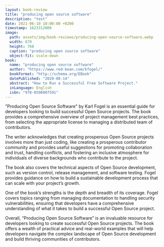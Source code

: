 ```yaml
---
layout: book-review
title: "producing open source software"
description: "test"
date: 2021-06-10 10:00:00 +0200
timestamp: 1623312000
image:
  path: assets/img/book-reviews/producing-open-source-software.webp
  width: 679
  height: 768
  caption: "producing open source software"
  object-fit: scale-down
book:
  name: "producing open source software"
  author: "https://www.red-bean.com/kfogel/"
  bookFormat: "http://schema.org/EBook"
  datePublished: "2020-08-14"
  abstract: "How to Run a Successful Free Software Project."
  inLanguage: English
  isbn: "978-0596007591"
---
```


<p class="lead">
  "Producing Open Source Software" by Karl Fogel is an essential guide for developers looking
  to build successful Open Source projects. The book provides a comprehensive overview of project
  management best practices, from selecting the appropriate license to managing a distributed
  team of contributors.
</p>

The writer acknowledges that creating prosperous Open Source projects involves more than
just coding, like creating a prosperous contributor community and provides useful
suggestions for promoting collaboration and trust, handling conflicts, and fostering
an inclusive atmosphere for individuals of diverse backgrounds who contribute to the project.

The book also covers the technical aspects of Open Source development, such as version control,
release management, and software testing. Fogel provides guidance on how to build a sustainable
development process that can scale with your project’s growth.

One of the book’s strengths is the depth and breadth of its coverage.
Fogel covers topics ranging from managing documentation to handling security vulnerabilities,
ensuring that developers have a comprehensive understanding of what it takes to build
a successful Open Source project.

Overall, “Producing Open Source Software” is an invaluable resource for developers looking to create successful Open Source projects. The book offers a wealth of practical advice and real-world examples that will help developers navigate the complex landscape of Open Source development and build thriving communities of contributors.
